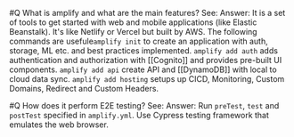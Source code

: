 #Q What is amplify and what are the main features?
See: 
Answer: It is a set of tools to get started with web and mobile applications (like Elastic Beanstalk). It's like Netlify or Vercel but built by AWS. The following commands are usefule`amplify init` to create an application with auth, storage, ML etc. and best practices implemented. `amplify add auth` adds authentication and authorization with [[Cognito]] and provides pre-built UI components. `amplify add api` create API and [[DynamoDB]] with local to cloud data sync. `amplify add hosting` setups up CICD, Monitoring, Custom Domains, Redirect and Custom Headers.

#Q How does it perform E2E testing?
See:
Answer: Run `preTest`, `test` and `postTest` specified in `amplify.yml`. Use Cypress testing framework that emulates the web browser. 